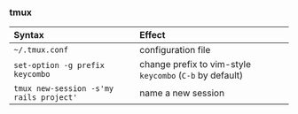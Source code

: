 ### tmux

Syntax | Effect
:---  | :---
`~/.tmux.conf` | configuration file
`set-option -g prefix keycombo` | change prefix to vim-style `keycombo` (`C-b` by default)
`tmux new-session -s'my rails project'` | name a new session


